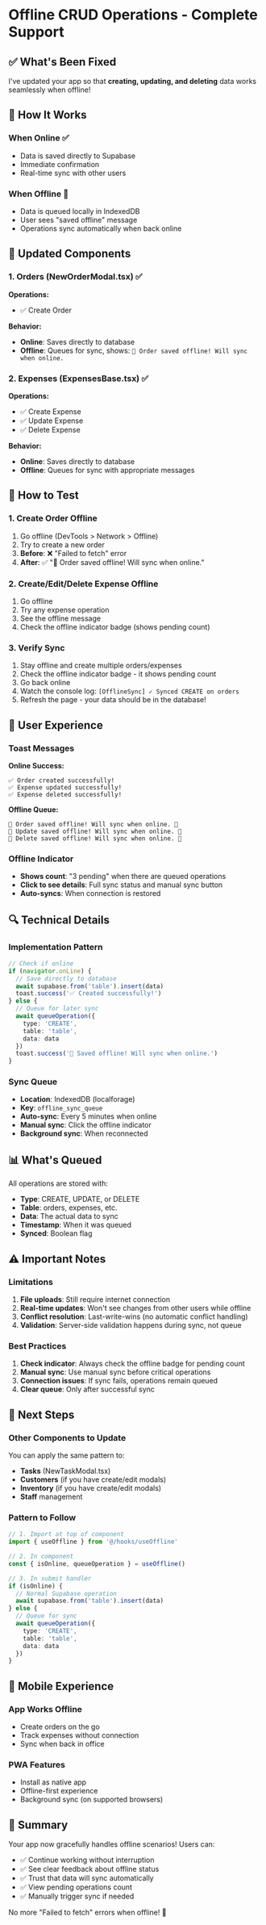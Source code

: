 # Offline CRUD Operations - Complete Support

## ✅ What's Been Fixed

I've updated your app so that **creating, updating, and deleting** data works seamlessly when offline!

## 🔄 How It Works

### When Online ✅
- Data is saved directly to Supabase
- Immediate confirmation
- Real-time sync with other users

### When Offline 📱
- Data is queued locally in IndexedDB
- User sees "saved offline" message
- Operations sync automatically when back online

## 📝 Updated Components

### 1. Orders (NewOrderModal.tsx) ✅
**Operations:**
- ✅ Create Order

**Behavior:**
- **Online**: Saves directly to database
- **Offline**: Queues for sync, shows: `📱 Order saved offline! Will sync when online.`

### 2. Expenses (ExpensesBase.tsx) ✅
**Operations:**
- ✅ Create Expense
- ✅ Update Expense
- ✅ Delete Expense

**Behavior:**
- **Online**: Saves directly to database
- **Offline**: Queues for sync with appropriate messages

## 🧪 How to Test

### 1. Create Order Offline
1. Go offline (DevTools > Network > Offline)
2. Try to create a new order
3. **Before**: ❌ "Failed to fetch" error
4. **After**: ✅ "📱 Order saved offline! Will sync when online."

### 2. Create/Edit/Delete Expense Offline
1. Go offline
2. Try any expense operation
3. See the offline message
4. Check the offline indicator badge (shows pending count)

### 3. Verify Sync
1. Stay offline and create multiple orders/expenses
2. Check the offline indicator badge - it shows pending count
3. Go back online
4. Watch the console log: `[OfflineSync] ✓ Synced CREATE on orders`
5. Refresh the page - your data should be in the database!

## 🎯 User Experience

### Toast Messages

**Online Success:**
```
✅ Order created successfully!
✅ Expense updated successfully!
✅ Expense deleted successfully!
```

**Offline Queue:**
```
📱 Order saved offline! Will sync when online. 🔄
📱 Update saved offline! Will sync when online. 🔄  
📱 Delete saved offline! Will sync when online. 🔄
```

### Offline Indicator
- **Shows count**: "3 pending" when there are queued operations
- **Click to see details**: Full sync status and manual sync button
- **Auto-syncs**: When connection is restored

## 🔍 Technical Details

### Implementation Pattern

```typescript
// Check if online
if (navigator.onLine) {
  // Save directly to database
  await supabase.from('table').insert(data)
  toast.success('✅ Created successfully!')
} else {
  // Queue for later sync
  await queueOperation({
    type: 'CREATE',
    table: 'table',
    data: data
  })
  toast.success('📱 Saved offline! Will sync when online.')
}
```

### Sync Queue
- **Location**: IndexedDB (localforage)
- **Key**: `offline_sync_queue`
- **Auto-sync**: Every 5 minutes when online
- **Manual sync**: Click the offline indicator
- **Background sync**: When reconnected

## 📊 What's Queued

All operations are stored with:
- **Type**: CREATE, UPDATE, or DELETE
- **Table**: orders, expenses, etc.
- **Data**: The actual data to sync
- **Timestamp**: When it was queued
- **Synced**: Boolean flag

## ⚠️ Important Notes

### Limitations
1. **File uploads**: Still require internet connection
2. **Real-time updates**: Won't see changes from other users while offline
3. **Conflict resolution**: Last-write-wins (no automatic conflict handling)
4. **Validation**: Server-side validation happens during sync, not queue

### Best Practices
1. **Check indicator**: Always check the offline badge for pending count
2. **Manual sync**: Use manual sync before critical operations
3. **Connection issues**: If sync fails, operations remain queued
4. **Clear queue**: Only after successful sync

## 🚀 Next Steps

### Other Components to Update

You can apply the same pattern to:
- **Tasks** (NewTaskModal.tsx)
- **Customers** (if you have create/edit modals)
- **Inventory** (if you have create/edit modals)
- **Staff** management

### Pattern to Follow

```typescript
// 1. Import at top of component
import { useOffline } from '@/hooks/useOffline'

// 2. In component
const { isOnline, queueOperation } = useOffline()

// 3. In submit handler
if (isOnline) {
  // Normal Supabase operation
  await supabase.from('table').insert(data)
} else {
  // Queue for sync
  await queueOperation({
    type: 'CREATE',
    table: 'table',
    data: data
  })
}
```

## 📱 Mobile Experience

### App Works Offline
- Create orders on the go
- Track expenses without connection
- Sync when back in office

### PWA Features
- Install as native app
- Offline-first experience
- Background sync (on supported browsers)

## 🎉 Summary

Your app now gracefully handles offline scenarios! Users can:
- ✅ Continue working without interruption
- ✅ See clear feedback about offline status
- ✅ Trust that data will sync automatically
- ✅ View pending operations count
- ✅ Manually trigger sync if needed

No more "Failed to fetch" errors when offline! 🚀


